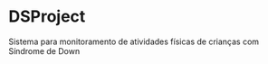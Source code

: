 DSProject
=========

Sistema para monitoramento de atividades físicas de crianças com Síndrome de Down
